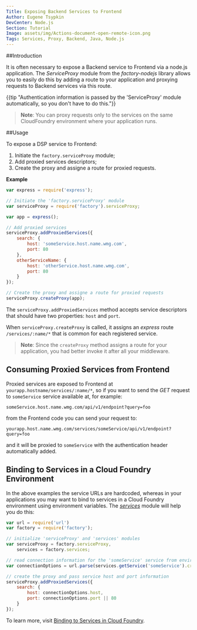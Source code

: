 ```yaml
---
Title: Exposing Backend Services to Frontend
Author: Eugene Tsypkin
DevCenter: Node.js
Section: Tutorial
Image: assets/img/Actions-document-open-remote-icon.png
Tags: Services, Proxy, Backend, Java, Node.js
---
```


##Introduction

It is often necessary to expose a Backend service to Frontend via a node.js application. The *ServiceProxy* module from the *factory-nodejs* library allows you to easily do this by adding a route to your application and proxying requests to Backend services via this route.

{{tip "Authentication information is passed by the 'ServiceProxy' module automatically, so you don't have to do this."}}

>**Note**: You can proxy requests only to the services on the same CloudFoundry environment where your application runs.

##Usage

To expose a DSP service to Frontend:

1. Initiate the `factory.serviceProxy` module;
2. Add proxied services descriptors;
3. Create the proxy and assigne a route for proxied requests.

**Example**

```js
var express = require('express');

// Initiate the 'factory.serviceProxy' module
var serviceProxy = require('factory').serviceProxy;

var app = express();

// Add proxied services
serviceProxy.addProxiedServices({
    search: {
        host: 'someService.host.name.wmg.com',
        port: 80
    },
    otherServiceName: {
        host: 'otherService.host.name.wmg.com',
        port: 80
    }
});

// Create the proxy and assigne a route for proxied requests 
serviceProxy.createProxy(app);

```

The `serviceProxy.addProxiedServices` method accepts service descriptors that should have two properties: `host` and `port`.

When `serviceProxy.createProxy` is called, it assigns an *express* route `/services/:name/*` that is common for each registered service.

>**Note**: Since the `createProxy` method assigns a route for your application, you had better invoke it after all your middleware.

## Consuming Proxied Services from Frontend

Proxied services are exposed to Frontend at `yourapp.hostname/services/:name/*`, so if you want to send the *GET* request to `someService` service available at, for example: 

    someService.host.name.wmg.com/api/v1/endpoint?query=foo

from the Frontend code you can send your request to:

    yourapp.host.name.wmg.com/services/someService/api/v1/endpoint?query=foo

and it will be proxied to `someService` with the authentication header automatically added.

## Binding to Services in a Cloud Foundry Environment

In the above examples the service URLs are hardcoded, whereas in your applications you may want to bind to services in a Cloud Foundry environment using environment variables. The [*services*][1] module will help you do this:

```js
var url = require('url')
var factory = require('factory');

// initialize 'serviceProxy' and 'services' modules
var serviceProxy = factory.serviceProxy,
    services = factory.services;

// read connection information for the 'someService' service from environment variables
var connectionOptions = url.parse(services.getService('someService').credentials.conn);

// create the proxy and pass service host and port information
serviceProxy.addProxiedServices({
    search: {
        host: connectionOptions.host,
        port: connectionOptions.port || 80
    }
});

```

To learn more, visit [Binding to Services in Cloud Foundry][1].

[1]: http://devportal.devportal-ci.dspdev.wmg.com/docs/nodejs/tutorial/binding_to_services_in_cloud_foundry
